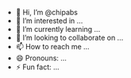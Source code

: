- 👋 Hi, I’m @chipabs
- 👀 I’m interested in ...
- 🌱 I’m currently learning ...
- 💞️ I’m looking to collaborate on ...
- 📫 How to reach me ...
- 😄 Pronouns: ...
- ⚡ Fun fact: ...

<!---
chipabs/chipabs is a ✨ special ✨ repository because its `README.md` (this file) appears on your GitHub profile.
You can click the Preview link to take a look at your changes.
--->
